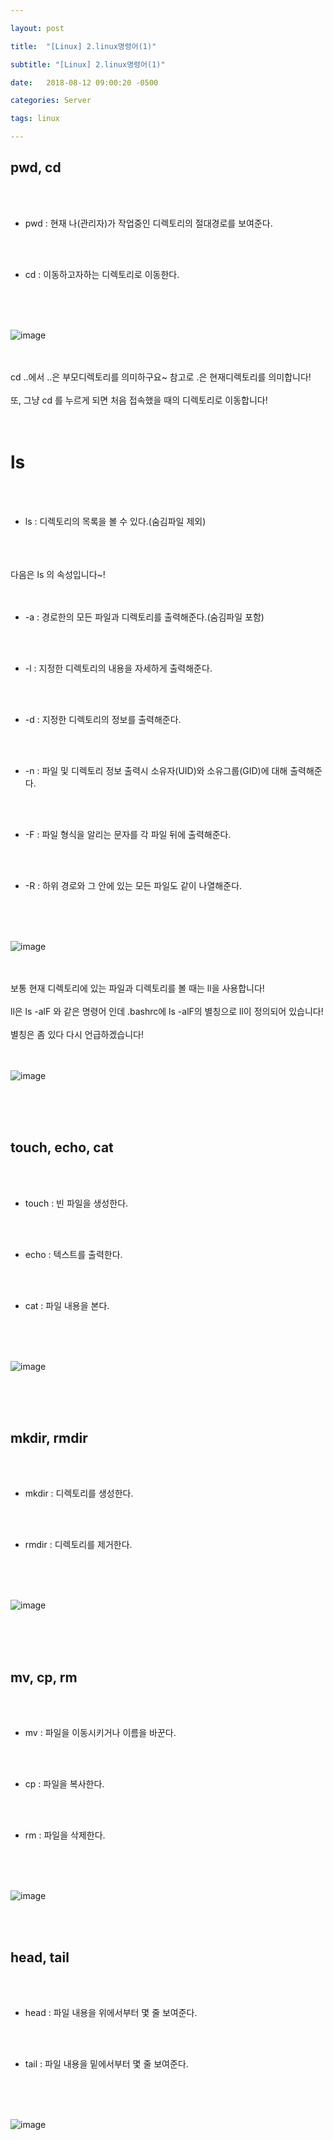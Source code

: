 ```yaml
---

layout: post

title:  "[Linux] 2.linux명령어(1)"

subtitle: "[Linux] 2.linux명령어(1)"

date:   2018-08-12 09:00:20 -0500

categories: Server

tags: linux

---
```


## pwd, cd

<br>
<br>

- pwd : 현재 나(관리자)가 작업중인 디렉토리의 절대경로를 보여준다.

<br>
<br>

- cd : 이동하고자하는 디렉토리로 이동한다.

<br>
<br>
<br>

![image](/image/linux_image/linux08.png)

<br>
<br>
cd ..에서 ..은 부모디렉토리를 의미하구요~ 참고로 .은 현재디렉토리를 의미합니다!
<br>
<br>
또, 그냥 cd 를 누르게 되면 처음 접속했을 때의 디렉토리로 이동합니다!
<br>
<br>
<br>

# ls

<br>
<br>

- ls : 디렉토리의 목록을 볼 수 있다.(숨김파일 제외)

<br>
<br>
<br>
다음은 ls 의 속성입니다~!
<br>
<br>
<br>

- -a : 경로한의 모든 파일과 디렉토리를 출력해준다.(숨김파일 포함)

<br>
<br>

- -l : 지정한 디렉토리의 내용을 자세하게 출력해준다.

<br>
<br>

- -d : 지정한 디렉토리의 정보를 출력해준다.

<br>
<br>

- -n : 파일 및 디렉토리 정보 출력시 소유자(UID)와 소유그룹(GID)에 대해 출력해준다.

<br>
<br>

- -F : 파일 형식을 알리는 문자를 각 파일 뒤에 출력해준다.

<br>
<br>

- -R : 하위 경로와 그 안에 있는 모든 파일도 같이 나열해준다.

<br>
<br>
<br>

![image](/image/linux_image/linux09.png)

<br>
<br>
보통 현재 디렉토리에 있는 파일과 디렉토리를 볼 때는 ll을 사용합니다!
<br>
<br>
ll은 ls -alF 와 같은 명령어 인데 .bashrc에 ls -alF의 별칭으로 ll이 정의되어 있습니다!
<br>
<br>
별칭은 좀 있다 다시 언급하겠습니다!
<br>
<br>
<br>

![image](/image/linux_image/linux10.png)

<br>
<br>
<br>

## touch, echo, cat

<br>
<br>

- touch : 빈 파일을 생성한다.

<br>
<br>

- echo : 텍스트를 출력한다.

<br>
<br>

- cat : 파일 내용을 본다.

<br>
<br>
<br>

![image](/image/linux_image/linux11.png)

<br>
<br>
<br>

## mkdir, rmdir

<br>
<br>

- mkdir : 디렉토리를 생성한다.

<br>
<br>

- rmdir : 디렉토리를 제거한다.

<br>
<br>
<br>

![image](/image/linux_image/linux12.png)

<br>
<br>
<br>

## mv, cp, rm

<br>
<br>

- mv : 파일을 이동시키거나 이름을 바꾼다.

<br>
<br>

- cp : 파일을 복사한다.

<br>
<br>

- rm : 파일을 삭제한다.

<br>
<br>
<br>

![image](/image/linux_image/linux13.png)

<br>
<br>

## head, tail

<br>
<br>

- head : 파일 내용을 위에서부터 몇 줄 보여준다.

<br>
<br>

- tail : 파일 내용을 밑에서부터 몇 줄 보여준다.

<br>
<br>
<br>

![image](/image/linux_image/linux14.png)




